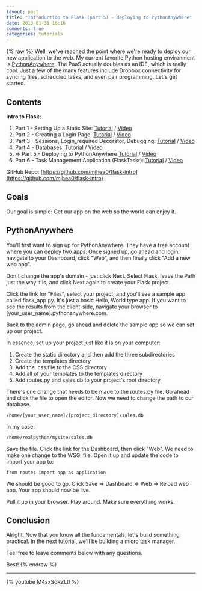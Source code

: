 ```yaml
---
layout: post
title: "Introduction to Flask (part 5) - deploying to PythonAnywhere"
date: 2013-01-31 16:16
comments: true
categories: tutorials
---
```


{% raw %}
Well, we've reached the point where we're ready to deploy our new application to the web. My current favorite Python hosting environment is [PythonAnywhere](http://www.pythonanywhere.com/). The PaaS actually doubles as an IDE, which is really cool. Just a few of the many features include Dropbox connectivity for syncing files, scheduled tasks, and even pair programming. Let's get started. 

## **Contents** ##

**Intro to Flask:**

1. Part 1 - Setting Up a Static Site: [Tutorial](http://www.realpythonfortheweb.com/blog/2013/01/29/flask-tutorial-setting-up-a-static-site/) / 
[Video](http://www.youtube.com/watch?v=VsuArvWwuDI)
2. Part 2 - Creating a Login Page: [Tutorial](http://www.realpythonfortheweb.com/blog/2013/01/29/flask-tutorial-creating-a-login-page/) /
[Video](http://www.youtube.com/watch?v=Z7fyAxdL7Uc)
3. Part 3 - Sessions, Login_required Decorator, Debugging: [Tutorial](http://www.realpythonfortheweb.com/blog/2013/01/30/introduction-to-flask-sessions-login-required-decorator-debugging/) /
[Video](http://www.youtube.com/watch?v=WCpNvteLCDI)
4. Part 4 - Databases: [Tutorial](http://www.realpythonfortheweb.com/blog/2013/01/31/introduction-to-flask-databases/) /
[Video](http://www.youtube.com/watch?v=BkdVq9ag7aw)
5. => Part 5 - Deploying to PythonAnywhere [Tutorial](http://www.realpythonfortheweb.com/blog/2013/01/31/introduction-to-flask-deploying/) /
[Video](http://www.youtube.com/watch?v=M4sxSoRZLtI)
6. Part 6 - Task Management Application (FlaskTaskr): [Tutorial](http://www.realpythonfortheweb.com/blog/2013/02/06/introduction-to-flask-web-app/) /
[Video](http://youtu.be/Z86QxnU9BMM)

GitHub Repo: [https://github.com/mjhea0/flask-intro](https://github.com/mjhea0/flask-intro)

## **Goals** ##

Our goal is simple: Get our app on the web so the world can enjoy it.

## **PythonAnywhere** ##

You'll first want to sign up for PythonAnywhere. They have a free account where you can deploy two apps. Once signed up, go ahead and login, navigate to your Dashboard, click "Web", and then finally click "Add a new web app".

Don't change the app's domain - just click Next. Select Flask, leave the Path just the way it is, and click Next again to create your Flask project.

Click the link for "Files", select your project, and you'll see a sample app called flask_app.py. It's just a basic Hello, World type app. If you want to see the results from the client-side, navigate your browser to [your_user_name].pythonanywhere.com.

Back to the admin page, go ahead and delete the sample app so we can set up our project. 

In essence, set up your project just like it is on your computer:

1. Create the static directory and then add the three subdirectories
1. Create the templates directory
1. Add the .css file to the CSS directory
1. Add all of your templates to the templates directory
1. Add routes.py and sales.db to your project's root directory

There's one change that needs to be made to the routes.py file. Go ahead and click the file to open the editor. Now we need to change the path to our database.

	/home/[your_user_name]/[project_directory]/sales.db

In my case:

	/home/realpython/mysite/sales.db

 Save the file. Click the link for the Dashboard, then click "Web". We need to make one change to the WSGI file. Open it up and update the code to import your app to:

	from routes import app as application

We should be good to go. Click Save => Dashboard => Web => Reload web app. Your app should now be live.

Pull it up in your browser. Play around. Make sure everything works. 


## **Conclusion** ##

Alright. Now that you know all the fundamentals, let's build something practical. In the next tutorial, we'll be building a micro task manager. 

Feel free to leave comments below with any questions. 

Best!
{% endraw %}

***

{% youtube M4sxSoRZLtI %}
